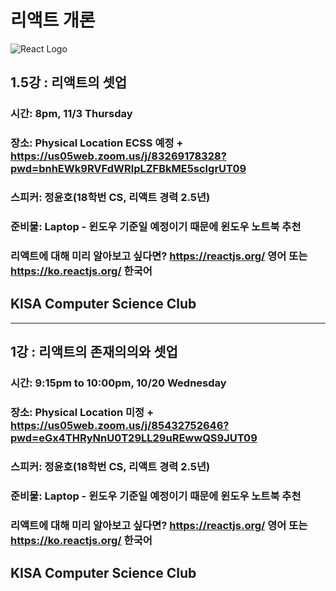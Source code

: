 # 리액트 개론 
![React Logo](https://upload.wikimedia.org/wikipedia/commons/thumb/a/a7/React-icon.svg/1280px-React-icon.svg.png)
##  1.5강 : 리액트의 셋업
### 시간: 8pm, 11/3 Thursday
### 장소: Physical Location ECSS 예정 + https://us05web.zoom.us/j/83269178328?pwd=bnhEWk9RVFdWRlpLZFBkME5sclgrUT09
### 스피커: 정윤호(18학번 CS, 리액트 경력 2.5년)
### 준비물: Laptop - 윈도우 기준일 예정이기 때문에 윈도우 노트북 추천
### 리액트에 대해 미리 알아보고 싶다면? https://reactjs.org/ 영어 또는 https://ko.reactjs.org/ 한국어
## KISA Computer Science Club


------------------------------------------------------------------------------------------
## 1강 : 리액트의 존재의의와 셋업
### 시간: 9:15pm to 10:00pm, 10/20 Wednesday
### 장소: Physical Location 미정 + https://us05web.zoom.us/j/85432752646?pwd=eGx4THRyNnU0T29LL29uREwwQS9JUT09
### 스피커: 정윤호(18학번 CS, 리액트 경력 2.5년)
### 준비물: Laptop - 윈도우 기준일 예정이기 때문에 윈도우 노트북 추천
### 리액트에 대해 미리 알아보고 싶다면? https://reactjs.org/ 영어 또는 https://ko.reactjs.org/ 한국어
## KISA Computer Science Club
